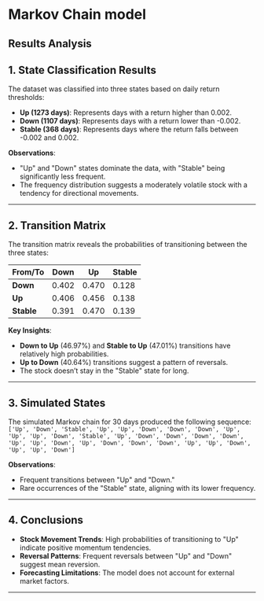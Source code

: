 

# Markov Chain model 

## Results Analysis

## 1. State Classification Results
The dataset was classified into three states based on daily return thresholds:

- **Up (1273 days)**: Represents days with a return higher than 0.002.
- **Down (1107 days)**: Represents days with a return lower than -0.002.
- **Stable (368 days)**: Represents days where the return falls between -0.002 and 0.002.

**Observations**:
- "Up" and "Down" states dominate the data, with "Stable" being significantly less frequent.
- The frequency distribution suggests a moderately volatile stock with a tendency for directional movements.

---

## 2. Transition Matrix
The transition matrix reveals the probabilities of transitioning between the three states:

| From/To | Down    | Up      | Stable  |
|---------|---------|---------|---------|
| **Down** | 0.402   | 0.470   | 0.128   |
| **Up**   | 0.406   | 0.456   | 0.138   |
| **Stable** | 0.391   | 0.470   | 0.139   |

**Key Insights**:
- **Down to Up** (46.97%) and **Stable to Up** (47.01%) transitions have relatively high probabilities.
- **Up to Down** (40.64%) transitions suggest a pattern of reversals.
- The stock doesn’t stay in the "Stable" state for long.

---

## 3. Simulated States
The simulated Markov chain for 30 days produced the following sequence:  
`['Up', 'Down', 'Stable', 'Up', 'Up', 'Down', 'Down', 'Down', 'Up', 'Up', 'Up', 'Down', 'Stable', 'Up', 'Down', 'Down', 'Down', 'Down', 'Up', 'Up', 'Down', 'Up', 'Down', 'Down', 'Down', 'Up', 'Up', 'Down', 'Up', 'Up', 'Down']`

**Observations**:
- Frequent transitions between "Up" and "Down."
- Rare occurrences of the "Stable" state, aligning with its lower frequency.

---

## 4. Conclusions
- **Stock Movement Trends**: High probabilities of transitioning to "Up" indicate positive momentum tendencies.
- **Reversal Patterns**: Frequent reversals between "Up" and "Down" suggest mean reversion.
- **Forecasting Limitations**: The model does not account for external market factors.

---




